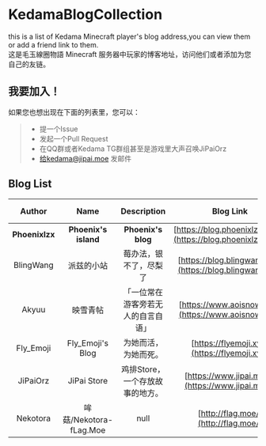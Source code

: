 # KedamaBlogCollection

this is a list of Kedama Minecraft player's blog address,you can view them or add a friend link to them.  
这是毛玉線圈物語 Minecraft 服务器中玩家的博客地址，访问他们或者添加为您自己的友链。

## 我要加入！

如果您也想出现在下面的列表里，您可以：

> - 提一个Issue
> - 发起一个Pull Request
> - 在QQ群或者Kedama TG群组甚至是游戏里大声召唤JiPaiOrz
> - 给kedama@jipai.moe 发邮件

## Blog List

Author | Name | Description | Blog Link | Avatar Link(optional) | banner(optional)
:------------: | :-------------: | :------------: | :------------: |:------------: |:------------:
**Phoenixlzx** | **Phoenix's island** | **Phoenix's blog** | [https://blog.phoenixlzx.com/](https://blog.phoenixlzx.com/) | ![avatar](https://blog.phoenixlzx.com/static/img/avatar/avatar.jpg)
BlingWang | 派兹的小站  | 莓办法，银不了，尽梨了 | [https://blog.blingwang.cn/](https://blog.blingwang.cn/) | ![avatar](https://blingwang.cn/meiliangxin.jpg)|![banner](https://blingwang.cn/banner.jpg)
Akyuu | 映雪青帖  | 「一位常在游客旁若无人的自言自语」 | [https://www.aoisnow.net/](https://www.aoisnow.net/) | ![avatar](https://www.aoisnow.net/blog/wp-content/uploads/2015/09/avatar.jpg)
Fly_Emoji | Fly_Emoji's Blog | 为她而活，为她而死。| [https://flyemoji.xyz](https://flyemoji.xyz) | ![avatar](https://s1.ax1x.com/2018/12/22/FsvdHK.jpg)
JiPaiOrz | JiPai Store | 鸡排Store，一个存放故事的地方。| [https://www.jipai.moe/](https://www.jipai.moe/) | ![avatar](https://www.jipai.moe/sources/img/jipai_avatar.png)
Nekotora | 哞菇/Nekotora-fLag.Moe | null| [http://flag.moe/](http://flag.moe/) | ![avatar](http://blog.flag.moe/usr/themes/Azumarill/img/avatar.png)
